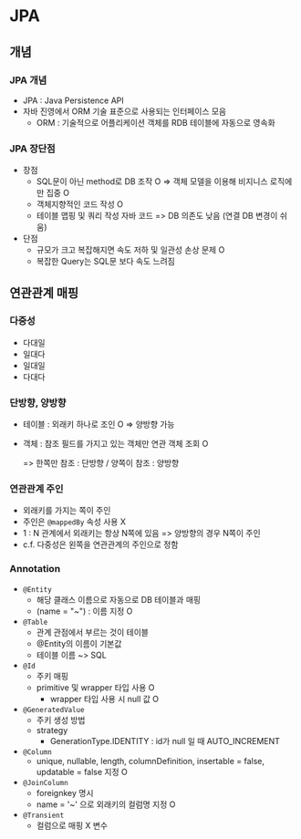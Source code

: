 # JPA



## 개념



### JPA 개념

- JPA : Java Persistence API
- 자바 진영에서 ORM 기술 표준으로 사용되는 인터페이스 모음
  - ORM : 기술적으로 어플리케이션 객체를 RDB 테이블에 자동으로 영속화



### JPA 장단점

- 장점
  - SQL문이 아닌 method로 DB 조작 O => 객체 모델을 이용해 비지니스 로직에만 집중 O
  - 객체지향적인 코드 작성 O
  - 테이블 맵핑 및 쿼리 작성 자바 코드 => DB 의존도 낮음 (연결 DB 변경이 쉬움)
- 단점
  - 규모가 크고 복잡해지면 속도 저하 및 일관성 손상 문제 O
  - 복잡한 Query는 SQL문 보다 속도 느려짐



## 연관관계 매핑



### 다중성

- 다대일
- 일대다
- 일대일
- 다대다



### 단방향, 양방향

- 테이블 : 외래키 하나로 조인 O => 양방향 가능

- 객체 : 참조 필드를 가지고 있는 객체만 연관 객체 조회 O

  => 한쪽만 참조 : 단방향 / 양쪽이 참조 : 양방향



### 연관관계 주인

- 외래키를 가지는 쪽이 주인
- 주인은 `@mappedBy` 속성 사용 X
- 1 : N 관계에서 외래키는 항상 N쪽에 있음 => 양방향의 경우 N쪽이 주인
- c.f. 다중성은 왼쪽을 연관관계의 주인으로 정함



### Annotation

- `@Entity`
  - 해당 클래스 이름으로 자동으로 DB 테이블과 매핑
  - (name = "~") : 이름 지정 O
- `@Table`
  - 관계 관점에서 부르는 것이 테이블
  - @Entity의 이름이 기본값
  - 테이블 이름 ~> SQL
- `@Id`
  - 주키 매핑
  - primitive 및 wrapper 타입 사용 O
    - wrapper 타입 사용 시 null 값 O
- `@GeneratedValue`
  - 주키 생성 방법
  - strategy
    - GenerationType.IDENTITY : id가 null 일 때 AUTO_INCREMENT
- `@Column`
  - unique, nullable, length, columnDefinition, insertable = false, updatable = false 지정 O
- `@JoinColumn`
  - foreignkey 명시
  - name = '~' 으로 외래키의 컬럼명 지정 O 
- `@Transient`
  - 컬럼으로 매핑 X 변수